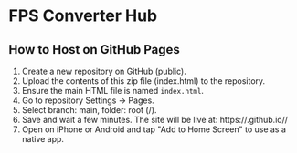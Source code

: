 
# FPS Converter Hub

## How to Host on GitHub Pages
1. Create a new repository on GitHub (public).
2. Upload the contents of this zip file (index.html) to the repository.
3. Ensure the main HTML file is named `index.html`.
4. Go to repository Settings -> Pages.
5. Select branch: main, folder: root (/).
6. Save and wait a few minutes. The site will be live at: https://<your-username>.github.io/<repo-name>/
7. Open on iPhone or Android and tap "Add to Home Screen" to use as a native app.
